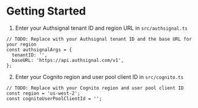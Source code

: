 # Getting Started

1. Enter your Authsignal tenant ID and region URL in `src/authsignal.ts`

```
// TODO: Replace with your Authsignal tenant ID and the base URL for your region
const authsignalArgs = {
  tenantID: '',
  baseURL: 'https://api.authsignal.com/v1',
};
```

2. Enter your Cognito region and user pool client ID in `src/cognito.ts`

```
// TODO: Replace with your Cognito region and user pool client ID
const region = 'us-west-2';
const cognitoUserPoolClientId = '';
```
